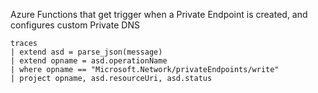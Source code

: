 Azure Functions that get trigger when a Private Endpoint is created, and configures custom Private DNS

```
traces
| extend asd = parse_json(message)
| extend opname = asd.operationName
| where opname == "Microsoft.Network/privateEndpoints/write"
| project opname, asd.resourceUri, asd.status
```
